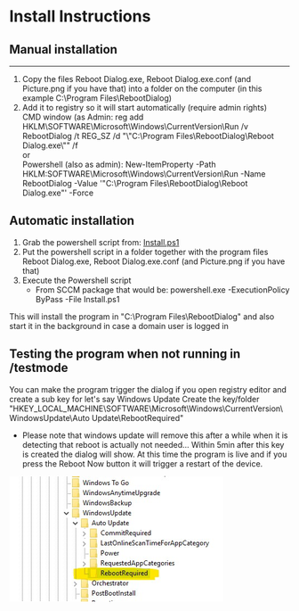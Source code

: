 # Install Instructions

## Manual installation
---
1. Copy the files Reboot Dialog.exe, Reboot Dialog.exe.conf (and Picture.png if you have that) into a folder on the computer (in this example C:\Program Files\RebootDialog)<br/>
2. Add it to registry so it will start automatically (require admin rights)<br/>
   CMD window (as Admin: reg add HKLM\SOFTWARE\Microsoft\Windows\CurrentVersion\Run /v RebootDialog /t REG_SZ /d "\\"C:\Program Files\RebootDialog\Reboot Dialog.exe\\"" /f<br/>
   or<br/>
   Powershell (also as admin): New-ItemProperty -Path HKLM:SOFTWARE\Microsoft\Windows\CurrentVersion\Run -Name RebootDialog -Value '"C:\Program Files\RebootDialog\Reboot Dialog.exe"' -Force<br/>

## Automatic installation
1. Grab the powershell script from: [Install.ps1](https://github.com/Fredrik81/Reboot-Dialog/raw/master/Install/Install.ps1)
1. Put the powershell script in a folder together with the program files Reboot Dialog.exe, Reboot Dialog.exe.conf (and Picture.png if you have that)
1. Execute the Powershell script
   * From SCCM package that would be: powershell.exe -ExecutionPolicy ByPass -File Install.ps1

This will install the program in "C:\Program Files\RebootDialog" and also start it in the background in case a domain user is logged in

## Testing the program when not running in /testmode
You can make the program trigger the dialog if you open registry editor and create a sub key for let's say Windows Update
Create the key/folder "HKEY_LOCAL_MACHINE\SOFTWARE\Microsoft\Windows\CurrentVersion\WindowsUpdate\Auto Update\RebootRequired"
* Please note that windows update will remove this after a while when it is detecting that reboot is actually not needed...
Within 5min after this key is created the dialog will show. At this time the program is live and if you press the Reboot Now button it will trigger a restart of the device.<br/>

![WindowsUpdate](/Install/WindowsUpdate.jpg)


